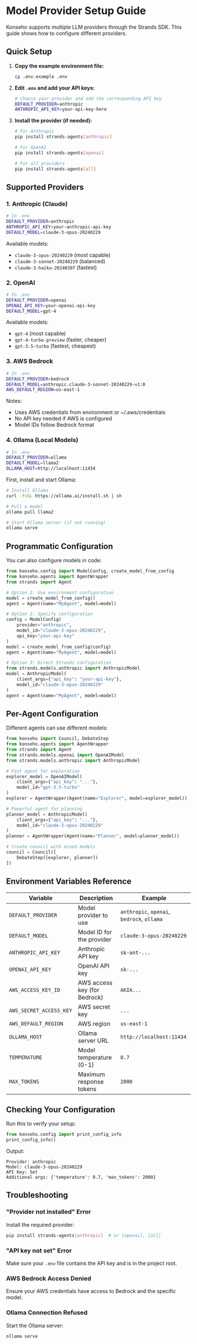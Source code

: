 # Model Provider Setup Guide

Konseho supports multiple LLM providers through the Strands SDK. This guide shows how to configure different providers.

## Quick Setup

1. **Copy the example environment file:**
   ```bash
   cp .env.example .env
   ```

2. **Edit `.env` and add your API keys:**
   ```bash
   # Choose your provider and add the corresponding API key
   DEFAULT_PROVIDER=anthropic
   ANTHROPIC_API_KEY=your-api-key-here
   ```

3. **Install the provider (if needed):**
   ```bash
   # For Anthropic
   pip install strands-agents[anthropic]
   
   # For OpenAI
   pip install strands-agents[openai]
   
   # For all providers
   pip install strands-agents[all]
   ```

## Supported Providers

### 1. Anthropic (Claude)

```bash
# In .env
DEFAULT_PROVIDER=anthropic
ANTHROPIC_API_KEY=your-anthropic-api-key
DEFAULT_MODEL=claude-3-opus-20240229
```

Available models:
- `claude-3-opus-20240229` (most capable)
- `claude-3-sonnet-20240229` (balanced)
- `claude-3-haiku-20240307` (fastest)

### 2. OpenAI

```bash
# In .env
DEFAULT_PROVIDER=openai
OPENAI_API_KEY=your-openai-api-key
DEFAULT_MODEL=gpt-4
```

Available models:
- `gpt-4` (most capable)
- `gpt-4-turbo-preview` (faster, cheaper)
- `gpt-3.5-turbo` (fastest, cheapest)

### 3. AWS Bedrock

```bash
# In .env
DEFAULT_PROVIDER=bedrock
DEFAULT_MODEL=anthropic.claude-3-sonnet-20240229-v1:0
AWS_DEFAULT_REGION=us-east-1
```

Notes:
- Uses AWS credentials from environment or ~/.aws/credentials
- No API key needed if AWS is configured
- Model IDs follow Bedrock format

### 4. Ollama (Local Models)

```bash
# In .env
DEFAULT_PROVIDER=ollama
DEFAULT_MODEL=llama2
OLLAMA_HOST=http://localhost:11434
```

First, install and start Ollama:
```bash
# Install Ollama
curl -fsSL https://ollama.ai/install.sh | sh

# Pull a model
ollama pull llama2

# Start Ollama server (if not running)
ollama serve
```

## Programmatic Configuration

You can also configure models in code:

```python
from konseho.config import ModelConfig, create_model_from_config
from konseho.agents import AgentWrapper
from strands import Agent

# Option 1: Use environment configuration
model = create_model_from_config()
agent = Agent(name="MyAgent", model=model)

# Option 2: Specify configuration
config = ModelConfig(
    provider="anthropic",
    model_id="claude-3-opus-20240229",
    api_key="your-api-key"
)
model = create_model_from_config(config)
agent = Agent(name="MyAgent", model=model)

# Option 3: Direct Strands configuration
from strands.models.anthropic import AnthropicModel
model = AnthropicModel(
    client_args={"api_key": "your-api-key"},
    model_id="claude-3-opus-20240229"
)
agent = Agent(name="MyAgent", model=model)
```

## Per-Agent Configuration

Different agents can use different models:

```python
from konseho import Council, DebateStep
from konseho.agents import AgentWrapper
from strands import Agent
from strands.models.openai import OpenAIModel
from strands.models.anthropic import AnthropicModel

# Fast agent for exploration
explorer_model = OpenAIModel(
    client_args={"api_key": "..."},
    model_id="gpt-3.5-turbo"
)
explorer = AgentWrapper(Agent(name="Explorer", model=explorer_model))

# Powerful agent for planning
planner_model = AnthropicModel(
    client_args={"api_key": "..."},
    model_id="claude-3-opus-20240229"
)
planner = AgentWrapper(Agent(name="Planner", model=planner_model))

# Create council with mixed models
council = Council([
    DebateStep([explorer, planner])
])
```

## Environment Variables Reference

| Variable | Description | Example |
|----------|-------------|---------|
| `DEFAULT_PROVIDER` | Model provider to use | `anthropic`, `openai`, `bedrock`, `ollama` |
| `DEFAULT_MODEL` | Model ID for the provider | `claude-3-opus-20240229` |
| `ANTHROPIC_API_KEY` | Anthropic API key | `sk-ant-...` |
| `OPENAI_API_KEY` | OpenAI API key | `sk-...` |
| `AWS_ACCESS_KEY_ID` | AWS access key (for Bedrock) | `AKIA...` |
| `AWS_SECRET_ACCESS_KEY` | AWS secret key | `...` |
| `AWS_DEFAULT_REGION` | AWS region | `us-east-1` |
| `OLLAMA_HOST` | Ollama server URL | `http://localhost:11434` |
| `TEMPERATURE` | Model temperature (0-1) | `0.7` |
| `MAX_TOKENS` | Maximum response tokens | `2000` |

## Checking Your Configuration

Run this to verify your setup:

```python
from konseho.config import print_config_info
print_config_info()
```

Output:
```
Provider: anthropic
Model: claude-3-opus-20240229
API Key: Set
Additional args: {'temperature': 0.7, 'max_tokens': 2000}
```

## Troubleshooting

### "Provider not installed" Error
Install the required provider:
```bash
pip install strands-agents[anthropic]  # or [openai], [all]
```

### "API key not set" Error
Make sure your `.env` file contains the API key and is in the project root.

### AWS Bedrock Access Denied
Ensure your AWS credentials have access to Bedrock and the specific model.

### Ollama Connection Refused
Start the Ollama server:
```bash
ollama serve
```